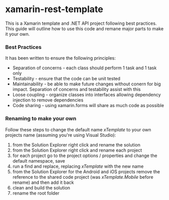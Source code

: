 # xamarin-rest-template
This is a Xamarin template and .NET API project following best practices. This guide will outline how to use this code and remane major parts to make it your own.

### Best Practices
It has been written to ensure the following principles:

* Separation of concerns - each class should perform 1 task and 1 task only
* Testability - ensure that the code can be unit tested
* Maintainability - be able to make future changes without conern for big impact. Separation of concerns and testability assist with this
* Loose coupling - organize classes into interfaces allowing dependency injection to remove dependencies
* Code sharing - using xamarin.forms will share as much code as possible

### Renaming to make your own
Follow these steps to change the default name *xTemplate* to your own projects name (assuming you're using Visual Studio):

1. from the Solution Explorer right click and rename the solution
1. from the Solution Explorer right click and rename each project
1. for each project go to the project options / properties and change the default namespace, save
1. run a find and replace, replacing *xTemplate* with the new name
1. from the Solution Explorer for the Android and iOS projects remove the reference to the shared code project (was *xTemplate.Mobile* before rename) and then add it back
1. clean and build the solution
1. rename the root folder